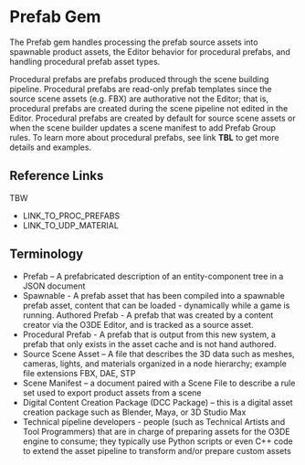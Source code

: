 # Prefab Gem

The Prefab gem handles processing the prefab source assets into spawnable product assets, the Editor behavior for procedural prefabs, and handling procedural prefab asset types.

Procedural prefabs are prefabs produced through the scene building pipeline. Procedural prefabs are read-only prefab templates since the source scene assets (e.g. FBX) are authorative not the Editor; that is, procedural prefabs are created during the scene pipeline not edited in the Editor. Procedural prefabs are created by default for source scene assets or when the scene builder updates a scene manifest to add Prefab Group rules. To learn more about procedural prefabs, see link **TBL** to get more details and examples.

## Reference Links

TBW

- LINK_TO_PROC_PREFABS
- LINK_TO_UDP_MATERIAL

## Terminology

- Prefab – A prefabricated description of an entity-component tree in a JSON document
- Spawnable - A prefab asset that has been compiled into a spawnable prefab asset, content that can be loaded - dynamically while a game is running.
Authored Prefab - A prefab that was created by a content creator via the O3DE Editor, and is tracked as a source asset.
- Procedural Prefab - A prefab that is output from this new system, a prefab that only exists in the asset cache and is not hand authored.
- Source Scene Asset – A file that describes the 3D data such as meshes, cameras, lights, and materials organized in a node hierarchy; example file extensions FBX, DAE, STP
- Scene Manifest – a document paired with a Scene File to describe a rule set used to export product assets from a scene
- Digital Content Creation Package (DCC Package) – this is a digital asset creation package such as Blender, Maya, or 3D Studio Max
- Technical pipeline developers - people (such as Technical Artists and Tool Programmers) that are in charge of preparing assets for the O3DE engine to consume; they typically use Python scripts or even C++ code to extend the asset pipeline to transform and/or prepare custom assets